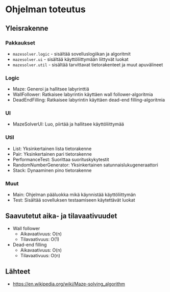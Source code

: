 # Ohjelman toteutus

## Yleisrakenne

### Pakkaukset

- `mazesolver.logic` - sisältää sovelluslogiikan ja algoritmit
- `mazesolver.ui` - sisältää käyttöliittymään liittyvät luokat
- `mazesolver.util` - sisältää tarvittavat tietorakenteet ja muut apuvälineet

### Logic

- Maze: Generoi ja hallitsee labyrinttiä
- WallFollower: Ratkaisee labyrintin käyttäen wall follower-algoritmia
- DeadEndFilling: Ratkaisee labyrintin käyttäen dead-end filling-algoritmia

### UI

- MazeSolverUI: Luo, piirtää ja hallitsee käyttöliittymää

### Util

- List: Yksinkertainen lista tietorakenne
- Pair: Yksinkertainen pari tietorakenne
- PerformanceTest: Suorittaa suorituskykytestit
- RandomNumberGenerator: Yksinkertainen satunnaislukugeneraattori
- Stack: Dynaaminen pino tietorakenne

### Muut

- Main: Ohjelman pääluokka mikä käynnistää käyttöliittymän
- Test: Sisältää sovelluksen testaamiseen käytettävät luokat

## Saavutetut aika- ja tilavaativuudet

- Wall follower
  - Aikavaativuus: O(n)
  - Tilavaativuus: O(1)
- Dead-end filling
  - Aikavaativuus: O(n)
  - Tilavaativuus: O(n)

## Lähteet

- https://en.wikipedia.org/wiki/Maze-solving_algorithm
